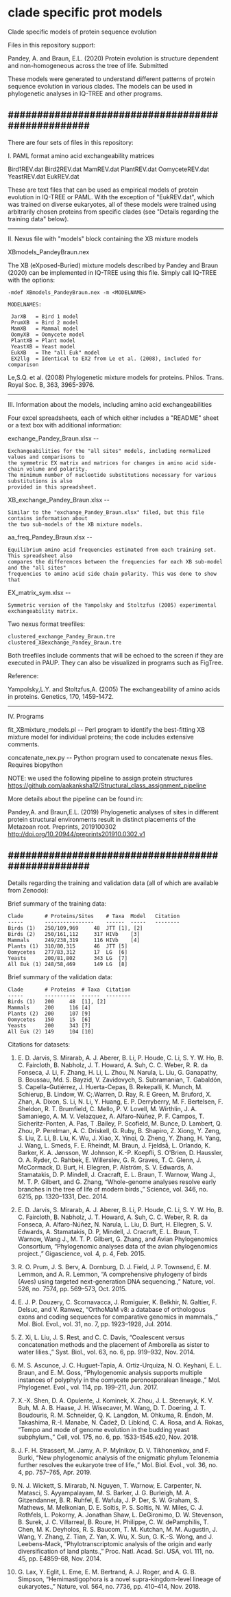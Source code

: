 # clade specific prot models
Clade specific models of protein sequence evolution

Files in this repository support:

Pandey, A. and Braun, E.L. (2020) Protein evolution is structure dependent and non-homogeneous 
across the tree of life. Submitted

These models were generated to understand different patterns of protein sequence evolution
in various clades. The models can be used in phylogenetic analyses in IQ-TREE and other
programs.

##################################################
--------------------------------------------------------------------------------
There are four sets of files in this repository:

I. PAML format amino acid exchangeability matrices

Bird1REV.dat
Bird2REV.dat
MamREV.dat
PlantREV.dat
OomyceteREV.dat
YeastREV.dat
EukREV.dat

These are text files that can be used as empirical models of protein evolution in IQ-TREE or
PAML. With the exception of "EukREV.dat", which was trained on diverse eukaryotes, all of
these models were trained using arbitrarily chosen proteins from specific clades (see "Details 
regarding the training data" below).

--------------------------------------------------------------------------------
II. Nexus file with "models" block containing the XB mixture models

XBmodels_PandeyBraun.nex

The XB (eXposed-Buried) mixture models described by Pandey and Braun (2020) can be implemented
in IQ-TREE using this file. Simply call IQ-TREE with the options:

	-mdef XBmodels_PandeyBraun.nex -m <MODELNAME>
	
	MODELNAMES:

     JarXB   = Bird 1 model
     PrumXB  = Bird 2 model
     MamXB   = Mammal model
     OomyXB  = Oomycete model
     PlantXB = Plant model
     YeastXB = Yeast model
     EukXB   = The "all Euk" model
     EX2llg  = Identical to EX2 from Le et al. (2008), included for comparison
     
Le,S.Q. et al. (2008) Phylogenetic mixture models for proteins. Philos. Trans. Royal Soc. B, 363, 3965-3976.

--------------------------------------------------------------------------------
III. Information about the models, including amino acid exchangeabilities

Four excel spreadsheets, each of which either includes a "README" sheet or a text box with additional information:

exchange_Pandey_Braun.xlsx -- 

	Exchangeabilities for the "all sites" models, including normalized values and comparisons to
	the symmetric EX matrix and matrices for changes in amino acid side-chain volume and polarity.
	The minimum number of nucleotide substitutions necessary for various substitutions is also
	provided in this spreadsheet.

XB_exchange_Pandey_Braun.xlsx --

	Similar to the "exchange_Pandey_Braun.xlsx" filed, but this file contains information about
	the two sub-models of the XB mixture models.

aa_freq_Pandey_Braun.xlsx --

	Equilibrium amino acid frequencies estimated from each training set. This spreadsheet also
	compares the differences between the frequencies for each XB sub-model and the "all sites" 
	frequencies to amino acid side chain polarity. This was done to show that 

EX_matrix_sym.xlsx --

	Symmetric version of the Yampolsky and Stoltzfus (2005) experimental exchangeability matrix.
	
Two nexus format treefiles:

	clustered_exchange_Pandey_Braun.tre
	clustered_XBexchange_Pandey_Braun.tre

Both treefiles include comments that will be echoed to the screen if they are executed in PAUP. They can also be visualized in programs such as FigTree.

Reference:

Yampolsky,L.Y. and Stoltzfus,A. (2005) The exchangeability of amino acids in proteins. Genetics, 170, 1459-1472.

--------------------------------------------------------------------------------
IV. Programs

fit_XBmixture_models.pl --
	Perl program to identify the best-fitting XB mixture model for individual proteins; the code
	includes extensive comments.

concatenate_nex.py --
	Python program used to concatenate nexus files. Requires biopython
	
NOTE: we used the following pipeline to assign protein structures
	https://github.com/aakanksha12/Structural_class_assignment_pipeline
	
More details about the pipeline can be found in:

Pandey,A. and Braun,E.L. (2019) Phylogenetic analyses of sites in different protein structural environments result in distinct placements of the Metazoan root. Preprints, 2019100302 http://doi.org/10.20944/preprints201910.0302.v1

##################################################
--------------------------------------------------------------------------------
Details regarding the training and validation data (all of which are available from Zenodo):

Brief summary of the training data:
	  
	Clade		# Proteins/Sites	# Taxa	Model	Citation
	-----		----------------	------	-----	--------
	Birds (1)	250/109,969		48	JTT	[1], [2]
	Birds (2)	250/161,112		317	HIVb	[3]
	Mammals		249/238,319		116	HIVb	[4]
	Plants (1)	310/80,315		46	JTT	[5]
	Oomycetes	277/83,312		17	LG	[6]
	Yeasts		200/81,802		343	LG	[7]
	All Euk (1)	248/58,469		149	LG	[8]
	     
Brief summary of the validation data:
	  
	Clade		# Proteins	# Taxa	Citation
	-----		----------	------	--------
	Birds (1)	200		48	[1], [2]
	Mammals		200		116	[4]
	Plants (2)	200		107	[9]
	Oomycetes	150		15	[6]
	Yeasts		200		343	[7]
	All Euk (2)	149		104	[10]
     
Citations for datasets:

1. E. D. Jarvis, S. Mirarab, A. J. Aberer, B. Li, P. Houde, C. Li, S. Y. W. Ho, B. C. Faircloth, B. Nabholz, J. T. Howard, A. Suh, C. C. Weber, R. R. da Fonseca, J. Li, F. Zhang, H. Li, L. Zhou, N. Narula, L. Liu, G. Ganapathy, B. Boussau, Md. S. Bayzid, V. Zavidovych, S. Subramanian, T. Gabaldón, S. Capella-Gutiérrez, J. Huerta-Cepas, B. Rekepalli, K. Munch, M. Schierup, B. Lindow, W. C;.Warren, D. Ray, R. E Green, M. Bruford, X. Zhan, A. Dixon, S. Li, N. Li, Y. Huang, E. P. Derryberry, M. F. Bertelsen, F. Sheldon, R. T. Brumfield, C. Mello, P. V. Lovell, M. Wirthlin, J. A. Samaniego, A. M. V. Velazquez, A. Alfaro-Núñez, P. F. Campos, T. Sicheritz-Ponten, A. Pas, T .Bailey, P. Scofield, M. Bunce, D. Lambert, Q. Zhou, P. Perelman, A. C. Driskell, G. Ruby, B. Shapiro, Z. Xiong, Y. Zeng, S. Liu, Z. Li, B. Liu, K. Wu, J. Xiao, X. Yinqi, Q. Zheng, Y. Zhang, H. Yang, J. Wang, L. Smeds, F. E. Rheindt, M. Braun, J. Fjeldså, L. Orlando, K. Barker, K. A. Jønsson, W. Johnson, K.-P. Koepfli, S. O'Brien, D. Haussler, O. A. Ryder, C. Rahbek, E. Willerslev, G. R. Graves, T. C. Glenn, J. McCormack, D. Burt, H. Ellegren, P. Alström, S. V. Edwards, A. Stamatakis, D. P. Mindell, J. Cracraft, E. L. Braun, T. Warnow, Wang J., M. T. P. Gilbert, and G. Zhang, “Whole-genome analyses resolve early branches in the tree of life of modern birds.,” Science, vol. 346, no. 6215, pp. 1320–1331, Dec. 2014.

2. E. D. Jarvis, S. Mirarab, A. J. Aberer, B. Li, P. Houde, C. Li, S. Y. W. Ho, B. C. Faircloth, B. Nabholz, J. T. Howard, A. Suh, C. C. Weber, R. R. da Fonseca, A. Alfaro-Núñez, N. Narula, L. Liu, D. Burt, H. Ellegren, S. V. Edwards, A. Stamatakis, D. P, Mindell, J. Cracraft, E. L. Braun, T. Warnow, Wang J., M. T. P. Gilbert, G. Zhang, and Avian Phylogenomics Consortium, “Phylogenomic analyses data of the avian phylogenomics project.,” Gigascience, vol. 4, p. 4, Feb. 2015.

3. R. O. Prum, J. S. Berv, A. Dornburg, D. J. Field, J. P. Townsend, E. M. Lemmon, and A. R. Lemmon, “A comprehensive phylogeny of birds (Aves) using targeted next-generation DNA sequencing.,” Nature, vol. 526, no. 7574, pp. 569–573, Oct. 2015.

4. E. J. P. Douzery, C. Scornavacca, J. Romiguier, K. Belkhir, N. Galtier, F. Delsuc, and V. Ranwez, “OrthoMaM v8: a database of orthologous exons and coding sequences for comparative genomics in mammals.,” Mol. Biol. Evol., vol. 31, no. 7, pp. 1923–1928, Jul. 2014.

5. Z. Xi, L. Liu, J. S. Rest, and C. C. Davis, “Coalescent versus concatenation methods and the placement of Amborella as sister to water lilies.,” Syst. Biol., vol. 63, no. 6, pp. 919–932, Nov. 2014.

6. M. S. Ascunce, J. C. Huguet-Tapia, A. Ortiz-Urquiza, N. O. Keyhani, E. L. Braun, and E. M. Goss, “Phylogenomic analysis supports multiple instances of polyphyly in the oomycete peronosporalean lineage.,” Mol. Phylogenet. Evol., vol. 114, pp. 199–211, Jun. 2017.

7. X.-X. Shen, D. A. Opulente, J. Kominek, X. Zhou, J. L. Steenwyk, K. V. Buh, M. A. B. Haase, J. H. Wisecaver, M. Wang, D. T. Doering, J. T. Boudouris, R. M. Schneider, Q. K. Langdon, M. Ohkuma, R. Endoh, M. Takashima, R.-I. Manabe, N. Čadež, D. Libkind, C. A. Rosa, and A. Rokas, “Tempo and mode of genome evolution in the budding yeast subphylum.,” Cell, vol. 175, no. 6, pp. 1533-1545.e20, Nov. 2018.

8. J. F. H. Strassert, M. Jamy, A. P. Mylnikov, D. V. Tikhonenkov, and F. Burki, “New phylogenomic analysis of the enigmatic phylum Telonemia further resolves the eukaryote tree of life.,” Mol. Biol. Evol., vol. 36, no. 4, pp. 757–765, Apr. 2019.

9. N. J. Wickett, S. Mirarab, N. Nguyen, T. Warnow, E. Carpenter, N. Matasci, S. Ayyampalayam, M. S. Barker, J. G. Burleigh, M. A. Gitzendanner, B. R. Ruhfel, E. Wafula, J. P. Der, S. W. Graham, S. Mathews, M. Melkonian, D. E. Soltis, P. S. Soltis, N. W. Miles, C. J. Rothfels, L. Pokorny, A. Jonathan Shaw, L. DeGironimo, D. W. Stevenson, B. Surek, J. C. Villarreal, B. Roure, H. Philippe, C. W. dePamphilis, T. Chen, M. K. Deyholos, R. S. Baucom, T. M. Kutchan, M. M. Augustin, J. Wang, Y. Zhang, Z. Tian, Z. Yan, X. Wu, X. Sun, G. K.-S. Wong, and J. Leebens-Mack, “Phylotranscriptomic analysis of the origin and early diversification of land plants.,” Proc. Natl. Acad. Sci. USA, vol. 111, no. 45, pp. E4859-68, Nov. 2014.

10. G. Lax, Y. Eglit, L. Eme, E. M. Bertrand, A. J. Roger, and A. G. B. Simpson, “Hemimastigophora is a novel supra-kingdom-level lineage of eukaryotes.,” Nature, vol. 564, no. 7736, pp. 410–414, Nov. 2018.
